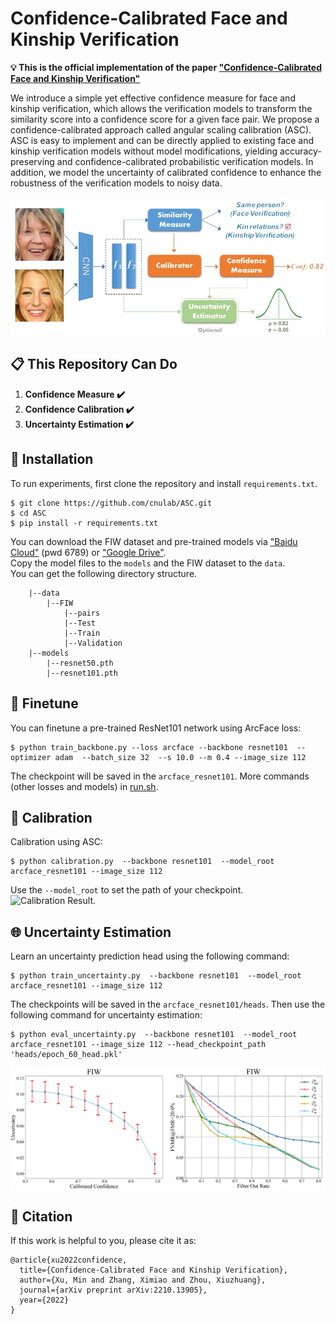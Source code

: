 # Confidence-Calibrated Face and Kinship Verification

**💡 This is the official implementation of the paper ["Confidence-Calibrated Face and Kinship Verification"](https://arxiv.org/abs/2210.13905)** 


We introduce a simple yet effective confidence measure for face and kinship verification, which allows the verification models to transform the similarity score into a confidence score for a given face pair. We propose a confidence-calibrated approach called angular scaling calibration (ASC). ASC is easy to implement and can be directly applied to existing face and kinship verification models without model modifications, yielding accuracy-preserving and confidence-calibrated probabilistic verification models. In addition, we model the uncertainty of calibrated confidence to enhance the robustness of the verification models to noisy data. 


![Pipeline.](assets/pipeline.jpg)  

## 📋 This Repository Can Do

1. **Confidence Measure ✔️**
2. **Confidence Calibration ✔️** 
3. **Uncertainty Estimation ✔️**

## 🔧 Installation

To run experiments, first clone the repository and install `requirements.txt`.
  

```
$ git clone https://github.com/cnulab/ASC.git
$ cd ASC
$ pip install -r requirements.txt
```

You can download the FIW dataset and pre-trained models via ["Baidu Cloud"](https://pan.baidu.com/s/1zloaFjpjRe_IoFL5rAixOg?pwd=6789) (pwd 6789) or ["Google Drive"](https://drive.google.com/drive/folders/19c49HVjRuvReX6ZA8_7_dslm2KB0LKDj?usp=share_link).  
Copy the model files to the `models` and the FIW dataset to the `data`.  
You can get the following directory structure. 
```
    |--data                         
        |--FIW           
            |--pairs
            |--Test
            |--Train
            |--Validation           
    |--models
        |--resnet50.pth
        |--resnet101.pth
```

## 🚀 Finetune 
You can finetune a pre-trained ResNet101 network using ArcFace loss:
```
$ python train_backbone.py --loss arcface --backbone resnet101  --optimizer adam  --batch_size 32  --s 10.0 --m 0.4 --image_size 112
```
The checkpoint will be saved in the `arcface_resnet101`. More commands (other losses and models) in [run.sh](run.sh).  
 

## 🔑 Calibration
Calibration using ASC: 
```
$ python calibration.py  --backbone resnet101  --model_root arcface_resnet101 --image_size 112
```
Use the `--model_root` to set the path of your checkpoint.
![Calibration Result.](assets/calibration.jpg)  

## 🌐 Uncertainty Estimation
Learn an uncertainty prediction head using the following command:
```
$ python train_uncertainty.py  --backbone resnet101  --model_root arcface_resnet101 --image_size 112
```
The checkpoints will be saved in the `arcface_resnet101/heads`. Then use the following command for uncertainty estimation:
```
$ python eval_uncertainty.py  --backbone resnet101  --model_root arcface_resnet101 --image_size 112 --head_checkpoint_path 'heads/epoch_60_head.pkl'
```
![Uncertainty Estimation Result.](assets/uncertainty.jpg)  

## 🔗 Citation
If this work is helpful to you, please cite it as:
```
@article{xu2022confidence,
  title={Confidence-Calibrated Face and Kinship Verification},
  author={Xu, Min and Zhang, Ximiao and Zhou, Xiuzhuang},
  journal={arXiv preprint arXiv:2210.13905},
  year={2022}
}
```

